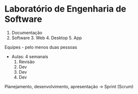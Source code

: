 # Laboratório de Engenharia de Software

1. Documentação
2. Software
	3. Web
	4. Desktop
	5. App

Equipes - pelo menos duas pessoas

- Aulas: 4 semanais
	1. Revisão
	2. Dev
	3. Dev
	4. Dev

Planejamento, desenvolvimento, apresentação -> Sprint (Scrum)
<!--stackedit_data:
eyJoaXN0b3J5IjpbLTE1ODM1NTAyXX0=
-->